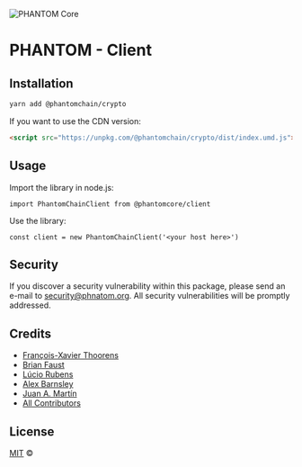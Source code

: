 ![PHANTOM Core](https://i.imgur.com/spuGSIQ.jpg)

# PHANTOM - Client

## Installation

```bash
yarn add @phantomchain/crypto
```

If you want to use the CDN version:

```html
<script src="https://unpkg.com/@phantomchain/crypto/dist/index.umd.js"></script>
```

## Usage

Import the library in node.js:

```
import PhantomChainClient from @phantomcore/client
```

Use the library:

```
const client = new PhantomChainClient('<your host here>')
```

## Security

If you discover a security vulnerability within this package, please send an e-mail to security@phnatom.org. All security vulnerabilities will be promptly addressed.

## Credits

- [François-Xavier Thoorens](https://github.com/fix)
- [Brian Faust](https://github.com/faustbrian)
- [Lúcio Rubens](https://github.com/luciorubeens)
- [Alex Barnsley](https://github.com/alexbarnsley)
- [Juan A. Martín](https://github.com/j-a-m-l)
- [All Contributors](../../../../contributors)

## License

[MIT](LICENSE) ©
